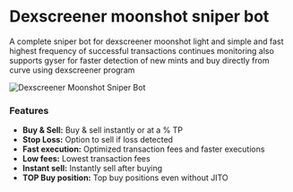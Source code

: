 # Dexscreener moonshot sniper bot

A complete sniper bot for dexscreener moonshot light and simple and fast highest frequency of successful transactions continues monitoring also supports gyser for faster detection of new mints and buy directly from curve using dexscreener program

![Dexscreener Moonshot Sniper Bot](https://i.ibb.co/99nzQQd/dexscreener-moonshot.png)

### Features
- **Buy & Sell:** Buy & sell instantly or at a % TP
- **Stop Loss:** Option to sell if loss detected
- **Fast execution:** Optimized transaction fees and faster executions
- **Low fees:** Lowest transaction fees
- **Instant sell:** Instantly sell after buying
- **TOP Buy position:** Top buy positions even without JITO

